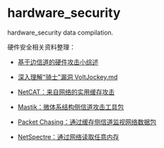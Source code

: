 # hardware_security
hardware_security data compilation.

硬件安全相关资料整理：

- [基于边信道的硬件攻击小综述](https://github.com/sctb512/hardware_security/blob/master/files/基于边信道的硬件攻击小综述.md)

- [深入理解“骑士”漏洞 VoltJockey.md](https://github.com/sctb512/hardware_security/blob/master/files/深入理解“骑士”漏洞%20VoltJockey.md)

- [NetCAT：来自网络的实用缓存攻击](https://github.com/sctb512/hardware_security/blob/master/files/NetCAT：来自网络的实用缓存攻击.md)

- [Mastik：微体系结构侧信道攻击工具包](https://github.com/sctb512/hardware_security/blob/master/files/Mastik：微架构侧信道攻击工具包.md)

- [Packet Chasing：通过缓存侧信道监视网络数据包](https://github.com/sctb512/hardware_security/blob/master/files/Packet%20Chasing：通过缓存侧信道监视网络数据包.md)

- [NetSpectre：通过网络读取任意内存](https://github.com/sctb512/hardware_security/blob/master/files/NetSpectre：通过网络读取任意内存.md)
